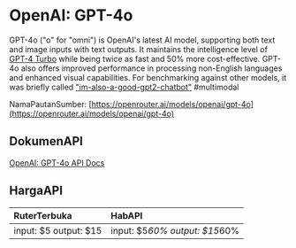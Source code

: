 # OpenAI: GPT-4o

GPT-4o ("o" for "omni") is OpenAI's latest AI model, supporting both text and image inputs with text outputs. It maintains the intelligence level of [GPT-4 Turbo](/models/openai/gpt-4-turbo) while being twice as fast and 50% more cost-effective. GPT-4o also offers improved performance in processing non-English languages and enhanced visual capabilities.
For benchmarking against other models, it was briefly called ["im-also-a-good-gpt2-chatbot"](https://twitter.com/LiamFedus/status/1790064963966370209)
#multimodal

NamaPautanSumber: [https://openrouter.ai/models/openai/gpt-4o](https://openrouter.ai/models/openai/gpt-4o)

## DokumenAPI

[OpenAI: GPT-4o API Docs](../apis/kl/OpenAI:_GPT-4o.md)

## HargaAPI

| RuterTerbuka | HabAPI |
|:---|:---|
| input: $5 output: $15 | input: $5*60% output: $15*60% |
